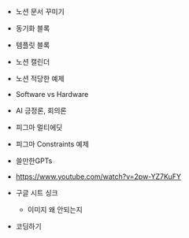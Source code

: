 - 노션 문서 꾸미기
- 동기화 블록
- 템플릿 블록
- 노션 캘린더

- 노션 적당한 예제

- Software vs Hardware
- AI 긍정론, 회의론

- 피그마 멀티에딧
- 피그마 Constraints 예제

- 쓸만한GPTs 

- https://www.youtube.com/watch?v=2pw-YZ7KuFY

- 구글 시트 싱크
	- 이미지 왜 안되는지

- 코딩하기